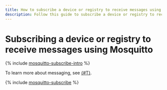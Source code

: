 ```yaml
---
title: How to subscribe a device or registry to receive messages using Mosquitto in {{ iot-full-name }}
description: Follow this guide to subscribe a device or registry to receive messages using Mosquitto.
---
```


# Subscribing a device or registry to receive messages using Mosquitto

{% include [mosquitto-subscribe-intro](../../../_tutorials/applied/mosquitto-subscribe-intro.md) %}

To learn more about messaging, see [{#T}](mosquitto-publish.md).

{% include [mosquitto-subscribe](../../../_tutorials/applied/mosquitto-subscribe.md) %}
